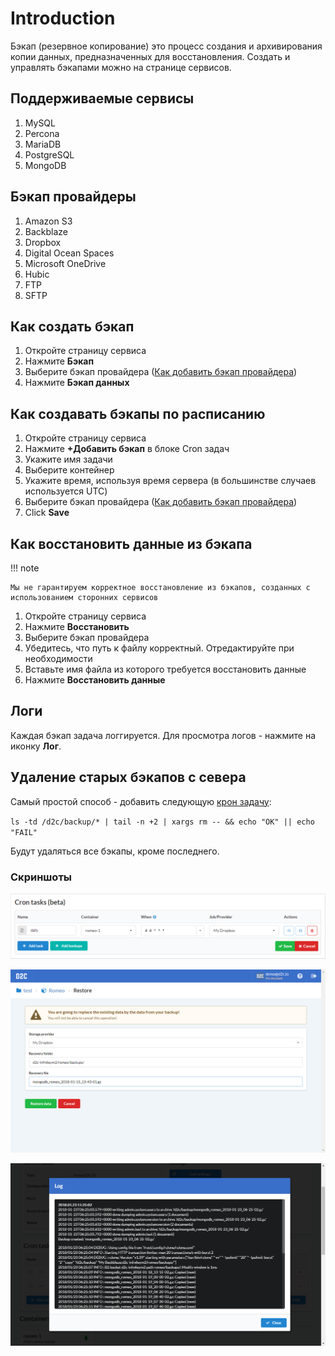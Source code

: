 # Introduction

Бэкап (резервное копирование) это процесс создания и архивирования копии данных, предназначенных для восстановления. Создать и управлять бэкапами можно на странице сервисов.

## Поддерживаемые сервисы

1. MySQL
2. Percona
3. MariaDB
4. PostgreSQL
5. MongoDB

## Бэкап провайдеры

1. Amazon S3
2. Backblaze
3. Dropbox
4. Digital Ocean Spaces
5. Microsoft OneDrive
6. Hubic
7. FTP
8. SFTP

## Как создать бэкап

1. Откройте страницу сервиса
2. Нажмите **Бэкап**
3. Выберите бэкап провайдера ([Как добавить бэкап провайдера](/getting-started/storage-providers/))
4. Нажмите **Бэкап данных**

## Как создавать бэкапы по расписанию

1. Откройте страницу сервиса
2. Нажмите **+Добавить бэкап** в блоке Cron задач
3. Укажите имя задачи
4. Выберите контейнер
5. Укажите время, используя время сервера (в большинстве случаев используется UTC)
6. Выберите бэкап провайдера ([Как добавить бэкап провайдера](/getting-started/storage-providers/))
7. Click **Save**

## Как восстановить данные из бэкапа

!!! note

    Мы не гарантируем корректное восстановление из бэкапов, созданных с использованием сторонних сервисов

1. Откройте страницу сервиса
2. Нажмите **Восстановить**
3. Выберите бэкап провайдера
4. Убедитесь, что путь к файлу корректный. Отредактируйте при необходимости
5. Вставьте имя файла из которого требуется восстановить данные
6. Нажмите **Восстановить данные**

## Логи

Каждая бэкап задача логгируется. Для просмотра логов - нажмите на иконку **Лог**.

## Удаление старых бэкапов с севера

Самый простой способ - добавить следующую [крон задачу](/platform/cron/):<br>

`ls -td /d2c/backup/* | tail -n +2 | xargs rm -- && echo "OK" || echo "FAIL"`

Будут удаляться все бэкапы, кроме последнего.

### Скриншоты

![Backups](../img/backup.png)

![Backups - Restore](../img/restore.png)

![Backups - logs](../img/backup_log.png)
